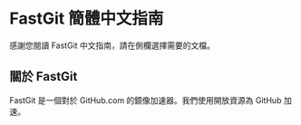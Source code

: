 # FastGit 簡體中文指南

感謝您閱讀 FastGit 中文指南，請在側欄選擇需要的文檔。

## 關於 FastGit

FastGit 是一個對於 GitHub.com 的鏡像加速器。我們使用開放資源為 GitHub 加速。
